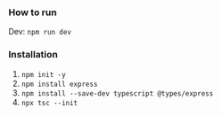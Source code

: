 ### How to run
Dev: `npm run dev`

### Installation
1. `npm init -y`
2. `npm install express`
3. `npm install --save-dev typescript @types/express`
4. `npx tsc --init`